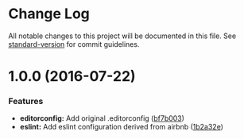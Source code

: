 # Change Log

All notable changes to this project will be documented in this file. See [standard-version](https://github.com/conventional-changelog/standard-version) for commit guidelines.

<a name="1.0.0"></a>
# 1.0.0 (2016-07-22)


### Features

* **editorconfig:** Add original .editorconfig ([bf7b003](https://github.com/PeerioTechnologies/peerio-eslint-config/commit/bf7b003))
* **eslint:** Add eslint configuration derived from airbnb ([1b2a32e](https://github.com/PeerioTechnologies/peerio-eslint-config/commit/1b2a32e))
